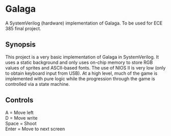 # Galaga
A SystemVerilog (hardware) implementation of Galaga. To be used for ECE 385 final project.

## Synopsis
This project is a very basic implementation of Galaga in SystemVerilog. It uses a static background 
and only uses on-chip memory to store RGB values of sprites and ASCII-based fonts. The use of NIOS II is 
very low (only to obtain keyboard input from USB). At a high level, much of the game is 
implemented with pure logic while the progression through the game is controlled via a state machine.

## Controls
A = Move left <br>
D = Move write <br>
Space = Shoot <br>
Enter = Move to next screen <br>
